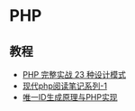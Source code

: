 # PHP

## 教程

- [PHP 完整实战 23 种设计模式](https://github.com/TIGERB/easy-tips)
- [现代php阅读笔记系列-1](http://blog.no13bus.com/post/mordern_php1?hmsr=toutiao.io&utm_medium=toutiao.io&utm_source=toutiao.io)
- [唯一ID生成原理与PHP实现](http://mp.weixin.qq.com/s/bagOgzdwLyZv_ITNVnYfoQ)